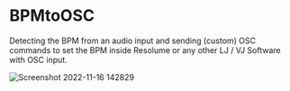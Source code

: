 # BPMtoOSC
Detecting the BPM from an audio input and sending (custom) OSC commands to set the BPM inside Resolume or any other LJ / VJ Software with OSC input.



![Screenshot 2022-11-16 142829](https://user-images.githubusercontent.com/8715042/202862147-c148c14b-795e-4572-83f5-f9e4242480e8.png)
